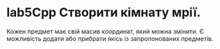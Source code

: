 # lab5Cpp Cтворити кімнату мрії.
Кожен предмет має свій масив координат, який можна змінити.
Є можливість додати або прибрати якісь із запропонованих предметів.
